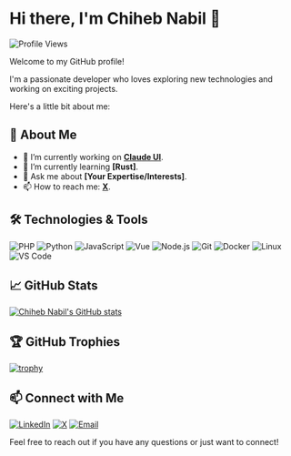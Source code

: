 # Hi there, I'm Chiheb Nabil 👋

![Profile Views](https://komarev.com/ghpvc/?username=chihebnabil&color=blue)

Welcome to my GitHub profile! 

I'm a passionate developer who loves exploring new technologies and working on exciting projects. 

Here's a little bit about me:

## 🚀 About Me

- 🔭 I’m currently working on **[Claude UI](https://claudeui.com)**.
- 🌱 I’m currently learning **[Rust]**.
- 💬 Ask me about **[Your Expertise/Interests]**.
- 📫 How to reach me: **[X](https://x.com/NabilChiheb)**.

## 🛠️ Technologies & Tools
![PHP](https://img.shields.io/badge/-PHP-333333?style=flat&logo=php)
![Python](https://img.shields.io/badge/-Python-333333?style=flat&logo=python)
![JavaScript](https://img.shields.io/badge/-JavaScript-333333?style=flat&logo=javascript)
![Vue](https://img.shields.io/badge/-Vue-333333?style=flat&logo=vue.js)
![Node.js](https://img.shields.io/badge/-Node.js-333333?style=flat&logo=node.js)
![Git](https://img.shields.io/badge/-Git-333333?style=flat&logo=git)
![Docker](https://img.shields.io/badge/-Docker-333333?style=flat&logo=docker)
![Linux](https://img.shields.io/badge/-Linux-333333?style=flat&logo=linux)
![VS Code](https://img.shields.io/badge/-VS%20Code-333333?style=flat&logo=visual-studio-code)

## 📈 GitHub Stats

[![Chiheb Nabil's GitHub stats](https://github-readme-stats.vercel.app/api?username=chihebnabil&show_icons=true&theme=radical)](https://github.com/anuraghazra/github-readme-stats)

## 🏆 GitHub Trophies

[![trophy](https://github-profile-trophy.vercel.app/?username=chihebnabil&theme=onedark)](https://github.com/ryo-ma/github-profile-trophy)

## 📫 Connect with Me

[![LinkedIn](https://img.shields.io/badge/-LinkedIn-0077B5?style=flat&logo=linkedin)](https://www.linkedin.com/in/nabil-chiheb/)
[![X](https://img.shields.io/badge/-Twitter-1DA1F2?style=flat&logo=twitter)](https://x.com/NabilChiheb)
[![Email](https://img.shields.io/badge/-Email-D14836?style=flat&logo=gmail&logoColor=white)](mailto:chiheb.design@gmail.com)

Feel free to reach out if you have any questions or just want to connect!
